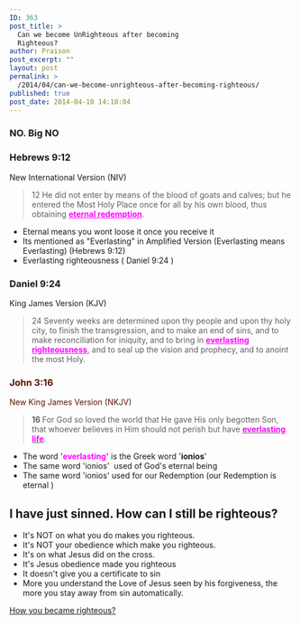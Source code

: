 ```yaml
---
ID: 363
post_title: >
  Can we become UnRighteous after becoming
  Righteous?
author: Praison
post_excerpt: ""
layout: post
permalink: >
  /2014/04/can-we-become-unrighteous-after-becoming-righteous/
published: true
post_date: 2014-04-10 14:10:04
---
```

<div>
<h3>NO. Big NO</h3>
<h3>Hebrews 9:12</h3>
New International Version (NIV)

</div>
<div>
<blockquote>12 He did not enter by means of the blood of goats and calves; but he entered the Most Holy Place once for all by his own blood, thus obtaining <span style="text-decoration: underline; color: #ff00ff;"><strong>eternal redemption</strong></span>.</blockquote>
<ul>
	<li>Eternal means you wont loose it once you receive it</li>
	<li>Its mentioned as "Everlasting" in Amplified Version (Everlasting means Everlasting) (Hebrews 9:12)</li>
	<li>Everlasting righteousness ( Daniel 9:24 )</li>
</ul>
<div>
<h3>Daniel 9:24</h3>
King James Version (KJV)

</div>
<div>
<blockquote>24 Seventy weeks are determined upon thy people and upon thy holy city, to finish the transgression, and to make an end of sins, and to make reconciliation for iniquity, and to bring in <span style="text-decoration: underline; color: #ff00ff;"><strong>everlasting righteousness</strong></span>, and to seal up the vision and prophecy, and to anoint the most Holy.</blockquote>
<div class="heading passage-class-0" style="color: #5c1101;">
<h3>John 3:16</h3>
</div>
<div class="heading passage-class-0" style="color: #5c1101;">
<p class="txt-sm">New King James Version (NKJV)</p>

</div>
<blockquote><span id="en-NKJV-26137" class="text John-3-16"><span class="versenum" style="font-weight: bold;">16 </span><span class="woj">For God so loved the world that He gave His only begotten Son, that whoever believes in Him should not perish but have <span style="text-decoration: underline;"><span style="color: #ff00ff;"><strong>everlasting life</strong></span></span>.</span></span></blockquote>
<ul>
	<li>The word <span style="color: #ff00ff;"><strong>'everlasting'</strong></span> is the Greek word '<strong>ionios</strong>'</li>
	<li>The same word 'ionios'  used of God's eternal being</li>
	<li>The same word 'ionios' used for our Redemption (our Redemption is eternal )</li>
</ul>
</div>
<h2>I have just sinned. How can I still be righteous?</h2>
<ul>
	<li>It's NOT on what you do makes you righteous.</li>
	<li>It's NOT your obedience which make you righteous.</li>
	<li>It's on what Jesus did on the cross.</li>
	<li>It's Jesus obedience made you righteous</li>
	<li>It doesn't give you a certificate to sin</li>
	<li>More you understand the Love of Jesus seen by his forgiveness, the more you stay away from sin automatically.</li>
</ul>
<a title="How you became Righteous?" href="http://biblerevelation.org/2014/04/10/how-you-became-righteous/">How you became righteous?</a>

</div>